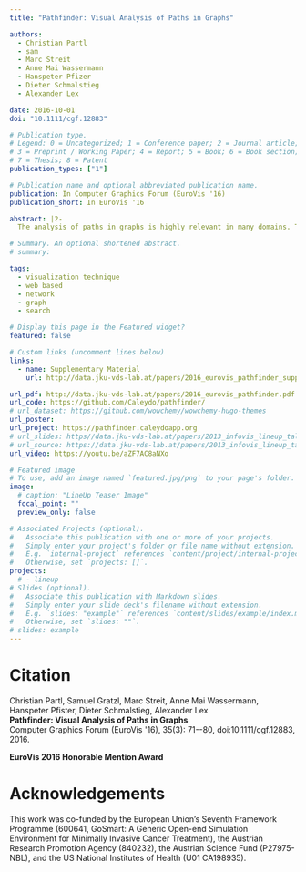```yaml
---
title: "Pathfinder: Visual Analysis of Paths in Graphs"

authors:
  - Christian Partl
  - sam
  - Marc Streit
  - Anne Mai Wassermann
  - Hanspeter Pfizer
  - Dieter Schmalstieg
  - Alexander Lex

date: 2016-10-01
doi: "10.1111/cgf.12883"

# Publication type.
# Legend: 0 = Uncategorized; 1 = Conference paper; 2 = Journal article;
# 3 = Preprint / Working Paper; 4 = Report; 5 = Book; 6 = Book section;
# 7 = Thesis; 8 = Patent
publication_types: ["1"]

# Publication name and optional abbreviated publication name.
publication: In Computer Graphics Forum (EuroVis '16)
publication_short: In EuroVis '16

abstract: |2-
  The analysis of paths in graphs is highly relevant in many domains. Typically, path-related tasks are performed in node-link layouts. Unfortunately, graph layouts often do not scale to the size of many real world networks. Also, many networks are multivariate, i.e., contain rich attribute sets associated with the nodes and edges. These attributes are often critical in judging paths, but directly visualizing attributes in a graph layout exacerbates the scalability problem. In this paper, we present visual analysis solutions dedicated to path-related tasks in large and highly multivariate graphs. We show that by focusing on paths, we can address the scalability problem of multivariate graph visualization, equipping analysts with a powerful tool to explore large graphs. We introduce Pathfinder, a technique that provides visual methods to query paths, while considering various constraints. The resulting set of paths is visualized in both a ranked list and as a node-link diagram. For the paths in the list, we display rich attribute data associated with nodes and edges, and the node-link diagram provides topological context. The paths can be ranked based on topological properties, such as path length or average node degree, and scores derived from attribute data. Pathfinder is designed to scale to graphs with tens of thousands of nodes and edges by employing strategies such as incremental query results. We demonstrate Pathfinder's fitness for use in scenarios with data from a coauthor network and biological pathways.

# Summary. An optional shortened abstract.
# summary:

tags:
  - visualization technique
  - web based
  - network
  - graph
  - search

# Display this page in the Featured widget?
featured: false

# Custom links (uncomment lines below)
links:
  - name: Supplementary Material
    url: http://data.jku-vds-lab.at/papers/2016_eurovis_pathfinder_supplement.pdf

url_pdf: http://data.jku-vds-lab.at/papers/2016_eurovis_pathfinder.pdf
url_code: https://github.com/Caleydo/pathfinder/
# url_dataset: https://github.com/wowchemy/wowchemy-hugo-themes
url_poster:
url_project: https://pathfinder.caleydoapp.org
# url_slides: https//data.jku-vds-lab.at/papers/2013_infovis_lineup_talk.pdf
# url_source: https://data.jku-vds-lab.at/papers/2013_infovis_lineup_talk.pptx
url_video: https://youtu.be/aZF7AC8aNXo

# Featured image
# To use, add an image named `featured.jpg/png` to your page's folder.
image:
  # caption: "LineUp Teaser Image"
  focal_point: ""
  preview_only: false

# Associated Projects (optional).
#   Associate this publication with one or more of your projects.
#   Simply enter your project's folder or file name without extension.
#   E.g. `internal-project` references `content/project/internal-project/index.md`.
#   Otherwise, set `projects: []`.
projects:
  # - lineup
# Slides (optional).
#   Associate this publication with Markdown slides.
#   Simply enter your slide deck's filename without extension.
#   E.g. `slides: "example"` references `content/slides/example/index.md`.
#   Otherwise, set `slides: ""`.
# slides: example
---
```


# Citation

Christian Partl, Samuel Gratzl, Marc Streit, Anne Mai Wassermann, Hanspeter Pfister, Dieter Schmalstieg, Alexander Lex <br>
**Pathfinder: Visual Analysis of Paths in Graphs** <br>
Computer Graphics Forum (EuroVis '16), 35(3): 71--80, doi:10.1111/cgf.12883, 2016.

**<i class="fa fa-award"></i> EuroVis 2016 Honorable Mention Award**

# Acknowledgements

This work was co-funded by the European Union’s Seventh Framework Programme (600641, GoSmart: A Generic Open-end Simulation Environment for Minimally Invasive Cancer Treatment), the Austrian Research Promotion Agency (840232), the Austrian Science Fund (P27975-NBL), and the US National Institutes of Health (U01 CA198935).